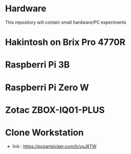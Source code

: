 # Hardware
This repository will contain small hardware/PC experiments

# Hakintosh on Brix Pro 4770R

# Raspberri Pi 3B

# Raspberri Pi Zero W

# Zotac ZBOX-IQ01-PLUS 

# Clone Workstation 
- link : https://pcpartpicker.com/b/ysJ8TW


